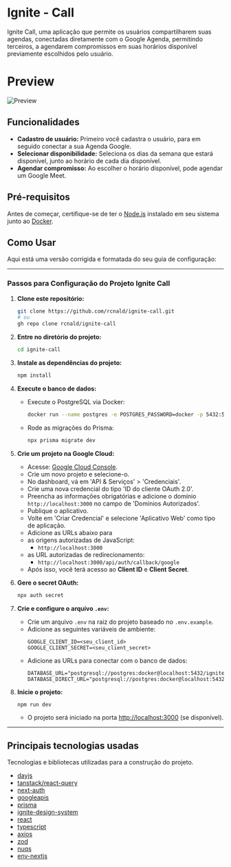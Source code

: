 # Ignite - Call

Ignite Call, uma aplicação que permite os usuários compartilharem suas agendas, conectadas diretamente com o Google Agenda, permitindo terceiros, a agendarem compromissos em suas horários disponível previamente escolhidos pelo usuário.

# Preview

![Preview](./ignitecallpreview.gif)

## Funcionalidades

- **Cadastro de usuário:** Primeiro você cadastra o usuário, para em seguido conectar a sua Agenda Google.
- **Selecionar disponibilidade:** Seleciona os dias da semana que estará disponível, junto ao horário de cada dia disponível.
- **Agendar compromisso:** Ao escolher o horário disponível, pode agendar um Google Meet.

## Pré-requisitos

Antes de começar, certifique-se de ter o [Node.js](https://nodejs.org/) instalado em seu sistema junto ao [Docker](https://docs.docker.com/desktop/install/windows-install/).

## Como Usar

Aqui está uma versão corrigida e formatada do seu guia de configuração:

---

### Passos para Configuração do Projeto Ignite Call

1. **Clone este repositório:**
   ```bash
   git clone https://github.com/rcnald/ignite-call.git
   # ou
   gh repo clone rcnald/ignite-call
   ```

2. **Entre no diretório do projeto:**
   ```bash
   cd ignite-call
   ```

3. **Instale as dependências do projeto:**
   ```bash
   npm install
   ```

4. **Execute o banco de dados:**
   - Execute o PostgreSQL via Docker:
     ```bash
     docker run --name postgres -e POSTGRES_PASSWORD=docker -p 5432:5432 -d postgres
     ```
   - Rode as migrações do Prisma:
     ```bash
     npx prisma migrate dev
     ```

5. **Crie um projeto na Google Cloud:**
   - Acesse: [Google Cloud Console](https://console.cloud.google.com/welcome?organizationId=0).
   - Crie um novo projeto e selecione-o.
   - No dashboard, vá em 'API & Serviços' > 'Credenciais'.
   - Crie uma nova credencial do tipo 'ID do cliente OAuth 2.0'.
   - Preencha as informações obrigatórias e adicione o domínio `http://localhost:3000` no campo de 'Domínios Autorizados'.
   - Publique o aplicativo.
   - Volte em 'Criar Credencial' e selecione 'Aplicativo Web' como tipo de aplicação.
   - Adicione as URLs abaixo para
   - as origens autorizadas de JavaScript: 
     - `http://localhost:3000`
   - as URL autorizadas de redirecionamento:
     - `http://localhost:3000/api/auth/callback/google`
   - Após isso, você terá acesso ao **Client ID** e **Client Secret**.

6. **Gere o secret OAuth:**
   ```bash
   npx auth secret
   ```

7. **Crie e configure o arquivo `.env`:**
   - Crie um arquivo `.env` na raiz do projeto baseado no `.env.example`.
   - Adicione as seguintes variáveis de ambiente:
     ```plaintext
     GOOGLE_CLIENT_ID=<seu_client_id>
     GOOGLE_CLIENT_SECRET=<seu_client_secret>
     ```
   - Adicione as URLs para conectar com o banco de dados:
     ```plaintext
     DATABASE_URL="postgresql://postgres:docker@localhost:5432/ignitecall"
     DATABASE_DIRECT_URL="postgresql://postgres:docker@localhost:5432/ignitecall"
     ```

8. **Inicie o projeto:**
   ```bash
   npm run dev
   ```
   - O projeto será iniciado na porta [http://localhost:3000](http://localhost:3000) (se disponível).

---

## Principais tecnologias usadas
Tecnologias e bibliotecas utilizadas para a construção do projeto. 

- [dayjs](https://day.js.org/)
- [tanstack/react-query](https://tanstack.com/query/latest)
- [next-auth](https://next-auth.js.org/)
- [googleapis](https://developers.google.com/apis-explorer)
- [prisma](https://www.prisma.io/)
- [ignite-design-system](https://github.com/rcnald/ignite-design-system)
- [react](https://react.dev/)
- [typescript](https://www.typescriptlang.org/)
- [axios](https://axios-http.com/)
- [zod](https://zod.dev/)
- [nuqs](https://github.com/47ng/nuqs)
- [env-nextjs](https://github.com/t3-oss/t3-env)